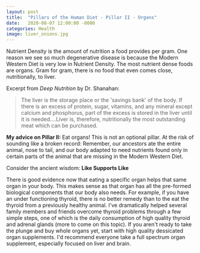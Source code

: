 ```yaml
---
layout: post
title:  "Pillars of the Human Diet - Pillar II - Organs"
date:   2020-08-07 12:00:00 -0000
categories: Health
image: liver_onions.jpg
---
```


Nutrient Density is the amount of nutrition a food provides per gram. One reason we see so much degenerative disease is because the Modern Western Diet is very low in Nutrient Density. The most nutrient dense foods are organs. Gram for gram, there is no food that even comes close, nutritionally, to liver.

Excerpt from *Deep Nutrition* by Dr. Shanahan:
>The liver is the storage place or the 'savings bank' of the body. If there is an excess of protein, sugar, vitamins, and any mineral except calcium and phosphorus, part of the excess is stored in the liver until it is needed....Liver is, therefore, nutritionally the most outstanding meat which can be purchased.

**My advice on Pillar II:** Eat organs! This is not an optional pillar. At the risk of sounding like a broken record: Remember, our ancestors ate the entire animal, nose to tail, and our body adapted to need nutrients found only in certain parts of the animal that are missing in the Modern Western Diet.

Consider the ancient wisdom: **Like Supports Like**

There is good evidence now that eating a specific organ helps that same organ in your body. This makes sense as that organ has all the pre-formed biological components that our body also needs. For example, if you have an under functioning thyroid, there is no better remedy than to the eat the thyroid from a previously healthy animal. I've dramatically helped several family members and friends overcome thyroid problems through a few simple steps, one of which is the daily consumption of high quality thyroid and adrenal glands (more to come on this topic).
If you aren't ready to take the plunge and buy whole organs yet, start with high quality dessicated organ supplements. I'd recommend everyone take a full spectrum organ supplement, especially focused on liver and brain.

